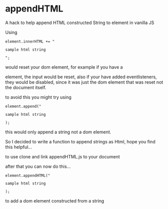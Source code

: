 # appendHTML
A hack to help append HTML constructed String to element in vanilla JS

Using 
  
  <pre><code>element.innerHTML += "<p>sample html string</p>";</code></pre>

would reset your dom element, 
for example if you have a <form> element, the input would be reset,
also if your have added eventlisteners, they would be disabled, since it was just the dom element that was reset not the document itself.
  
to avoid this you might try using 
  
 <pre><code>element.append("<p>sample html string</p>);</code></pre>

this would only append a string not a dom element.

So I decided to write a function to append strings as Html, hope you find this helpful...

to use 
clone and link appendHTML.js to your document

after that you can now do this...
<pre><code>element.appendHTML("<p>sample html string</p>);</code></pre>
to add a dom element constructed from a string
